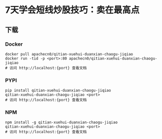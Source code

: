 # 7天学会短线炒股技巧：卖在最高点

## 下载

### Docker

```
docker pull apachecn0/qitian-xuehui-duanxian-chaogu-jiqiao
docker run -tid -p <port>:80 apachecn0/qitian-xuehui-duanxian-chaogu-jiqiao
# 访问 http://localhost:{port} 查看文档
```

### PYPI

```
pip install qitian-xuehui-duanxian-chaogu-jiqiao
qitian-xuehui-duanxian-chaogu-jiqiao <port>
# 访问 http://localhost:{port} 查看文档
```

### NPM

```
npm install -g qitian-xuehui-duanxian-chaogu-jiqiao
qitian-xuehui-duanxian-chaogu-jiqiao <port>
# 访问 http://localhost:{port} 查看文档
```